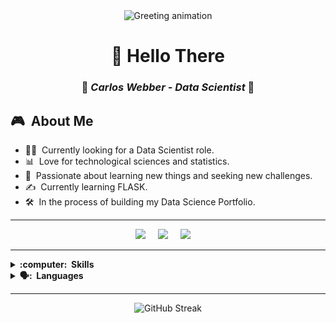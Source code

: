 <div align="center">
  <img src="https://user-images.githubusercontent.com/74038190/225813708-98b745f2-7d22-48cf-9150-083f1b00d6c9.gif" alt="Greeting animation">
  <h1><strong>👋 Hello There</strong></h1>
  <h3>🎃<em> Carlos Webber - Data Scientist </em>🎃</h3>
</div>

<h2>🎮 &nbsp;About Me</h2>
<ul>
  <li>👨‍💻 &nbsp;Currently looking for a Data Scientist role.</li>
  <li>📊 &nbsp;Love for technological sciences and statistics.</li>
  <li>💓 &nbsp;Passionate about learning new things and seeking new challenges.</li>
  <li>✍️ &nbsp;Currently learning FLASK.</li>
  <li>🛠️ &nbsp;In the process of building my Data Science Portfolio.</li>
</ul>


<hr> <!-- Esto agregará una línea horizontal -->

<div align="center">
 <p align="center">
  <a href="mailto:carlos.hwebber@gmail.com?subject=Hello%20Carlos%20Webber"><img src="https://img.shields.io/badge/gmail-%23D14836.svg?&style=for-the-badge&logo=gmail&logoColor=white" /></a>&nbsp;&nbsp;&nbsp;&nbsp;
  <a href="https://wa.me/522291384806"><img src="https://img.shields.io/badge/WhatsApp-25D366?style=for-the-badge&logo=whatsapp&logoColor=white" /></a>&nbsp;&nbsp;&nbsp;&nbsp;
  <a href="https://www.linkedin.com/in/carloswebber/"><img src="https://img.shields.io/badge/linkedin-%230077B5.svg?&style=for-the-badge&logo=linkedin&logoColor=white" /></a>&nbsp;&nbsp;&nbsp;&nbsp;
</div>
</p>

<hr/>

<details>
  <summary><b>:computer: &nbsp;Skills</b></summary>
  <br/>

![Python](https://img.shields.io/badge/Python-FFD43B?style=for-the-badge&logo=python&logoColor=blue)&nbsp;
![R Studio](https://img.shields.io/badge/RStudio-75AADB?style=for-the-badge&logo=RStudio&logoColor=white)&nbsp;
![Power BI](https://img.shields.io/badge/PowerBI-F2C811?style=for-the-badge&logo=Power%20BI&logoColor=black)&nbsp;
![Excel & VBA](https://img.shields.io/badge/Microsoft_Excel-217346?style=for-the-badge&logo=microsoft-excel&logoColor=white)&nbsp;
![SQL](https://img.shields.io/badge/MySQL-005C84?style=for-the-badge&logo=mysql&logoColor=white)&nbsp;
![SQL](https://img.shields.io/badge/MySQL-005C84?style=for-the-badge&logo=mysql&logoColor=white)&nbsp;
</details>

<details>
  <summary><b>🗣️: &nbsp;Languages</b></summary>
  <br/>
&nbsp;&nbsp;&nbsp;🌮 &nbsp;Spanish (First Language)
  
  &nbsp;&nbsp;&nbsp;🦅 English (C1 Level).
  </details>

<hr>
  
<div align="center">
  <img src="https://github-readme-streak-stats.herokuapp.com/?user=carloswebber&theme=dark" alt="GitHub Streak">
</div>
